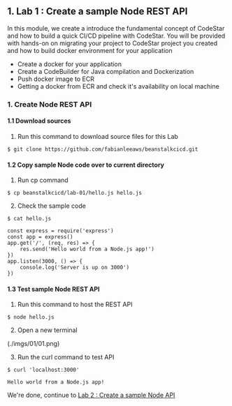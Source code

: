 ## 1. Lab 1 : Create a sample Node REST API

In this module, we create a introduce the fundamental concept of CodeStar and how to build a quick CI/CD pipeline with CodeStar. You will be provided with hands-on on migrating your project to CodeStar project you created and how to build docker environment for your application

- Create a docker for your application
- Create a CodeBuilder for Java compilation and Dockerization
- Push docker image to ECR
- Getting a docker from ECR and check it's availability on local machine

### 1. Create Node REST API

#### 1.1 Download sources

1.  Run this command to download source files for this Lab

```
$ git clone https://github.com/fabianleeaws/beanstalkcicd.git
```

#### 1.2 Copy sample Node code over to current directory

1.  Run cp command

```
$ cp beanstalkcicd/lab-01/hello.js hello.js
```

2.  Check the sample code

```
$ cat hello.js

const express = require('express')
const app = express()
app.get('/', (req, res) => {
    res.send('Hello world from a Node.js app!')
})
app.listen(3000, () => {
    console.log('Server is up on 3000')
})
```

#### 1.3 Test sample Node REST API

1.  Run this command to host the REST API

```
$ node hello.js
```

2.  Open a new terminal

(./imgs/01/01.png)

3.  Run the curl command to test API

```
$ curl 'localhost:3000'

Hello world from a Node.js app!
```

We're done, continue to [Lab 2 : Create a sample Node API](./doc-module-01.md)

